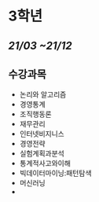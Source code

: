 # 3학년
## _21/03 ~21/12_

## 수강과목



- 논리와 알고리즘
- 경영통계
- 조직행동론
- 재무관리
- 인터넷비지니스
- 경영전략
- 실험계획과분석
- 통계적사고와이해
- 빅데이터마이닝:패턴탐색
- 머신러닝
- 

